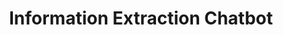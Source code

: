 ---
title: Information Extraction Chatbot
emoji: 🤖
colorFrom: green
colorTo: blue
sdk: gradio
sdk_version: 4.37.2
app_file: app.py
pinned: false
---
